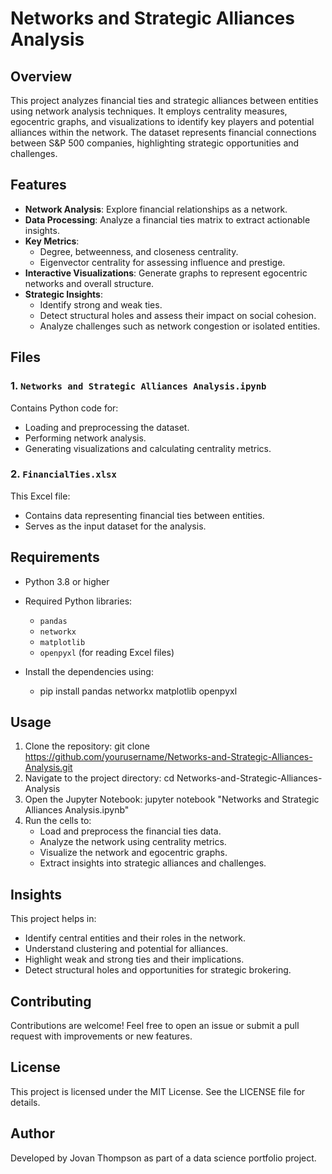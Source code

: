 # Networks and Strategic Alliances Analysis

## Overview
This project analyzes financial ties and strategic alliances between entities using network analysis techniques. It employs centrality measures, egocentric graphs, and visualizations to identify key players and potential alliances within the network. The dataset represents financial connections between S&P 500 companies, highlighting strategic opportunities and challenges.

## Features
- **Network Analysis**: Explore financial relationships as a network.
- **Data Processing**: Analyze a financial ties matrix to extract actionable insights.
- **Key Metrics**: 
  - Degree, betweenness, and closeness centrality.
  - Eigenvector centrality for assessing influence and prestige.
- **Interactive Visualizations**: Generate graphs to represent egocentric networks and overall structure.
- **Strategic Insights**: 
  - Identify strong and weak ties.
  - Detect structural holes and assess their impact on social cohesion.
  - Analyze challenges such as network congestion or isolated entities.

## Files
### 1. `Networks and Strategic Alliances Analysis.ipynb`
Contains Python code for:
- Loading and preprocessing the dataset.
- Performing network analysis.
- Generating visualizations and calculating centrality metrics.

### 2. `FinancialTies.xlsx`
This Excel file:
- Contains data representing financial ties between entities.
- Serves as the input dataset for the analysis.

## Requirements
- Python 3.8 or higher
- Required Python libraries:
  - `pandas`
  - `networkx`
  - `matplotlib`
  - `openpyxl` (for reading Excel files)

- Install the dependencies using:
  - pip install pandas networkx matplotlib openpyxl

## Usage
1. Clone the repository:
   git clone https://github.com/yourusername/Networks-and-Strategic-Alliances-Analysis.git
2. Navigate to the project directory: 
   cd Networks-and-Strategic-Alliances-Analysis
3. Open the Jupyter Notebook:
   jupyter notebook "Networks and Strategic Alliances Analysis.ipynb"
4. Run the cells to:
   - Load and preprocess the financial ties data.
   - Analyze the network using centrality metrics.
   - Visualize the network and egocentric graphs.
   - Extract insights into strategic alliances and challenges.

## Insights
This project helps in:
- Identify central entities and their roles in the network.
- Understand clustering and potential for alliances.
- Highlight weak and strong ties and their implications.
- Detect structural holes and opportunities for strategic brokering.

## Contributing
Contributions are welcome! Feel free to open an issue or submit a pull request with improvements or new features.

## License
This project is licensed under the MIT License. See the LICENSE file for details.

## Author
Developed by Jovan Thompson as part of a data science portfolio project.

